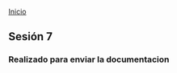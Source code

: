 <!-- No borrar o modificar -->
[Inicio](./index.md)

## Sesión 7 


<!-- Su documentación aquí -->

### Realizado para enviar la documentacion



